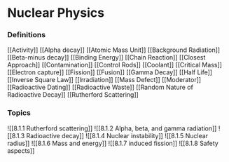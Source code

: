 # Nuclear Physics

### Definitions
[[Activity]]
[[Alpha decay]]
[[Atomic Mass Unit]]
[[Background Radiation]]
[[Beta-minus decay]]
[[Binding Energy]]
[[Chain Reaction]]
[[Closest Approach]]
[[Contamination]]
[[Control Rods]]
[[Coolant]]
[[Critical Mass]]
[[Electron capture]]
[[Fission]]
[[Fusion]]
[[Gamma Decay]]
[[Half Life]]
[[Inverse Square Law]]
[[lrradiation]]
[[Mass Defect]]
[[Moderator]]
[[Radioactive Dating]]
[[Radioactive Waste]]
[[Random Nature of Radioactive Decay]]
[[Rutherford Scattering]]

### Topics
![[8.1.1 Rutherford scattering]]
![[8.1.2 Alpha, beta, and gamma radiation]]
![[8.1.3 Radioactive decay]]
![[8.1.4 Nuclear instability]]
![[8.1.5 Nuclear radius]]
![[8.1.6 Mass and energy]]
![[8.1.7 induced fission]]
![[8.1.8 Safety aspects]]
